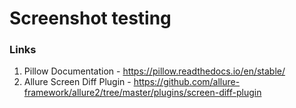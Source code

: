 # Screenshot testing

### Links
1. Pillow Documentation - https://pillow.readthedocs.io/en/stable/
2. Allure Screen Diff Plugin - https://github.com/allure-framework/allure2/tree/master/plugins/screen-diff-plugin

